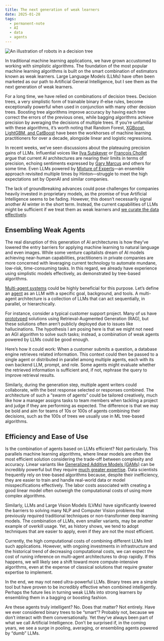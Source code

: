 ```yaml
---
title: The next generation of weak learners
date: 2025-01-28
tags:
  - permanent-note
  - AI
  - data
  - agents
---
```

![An illustration of robots in a decision tree](notes/attachments/robots_weak_learners.webp)

In traditional machine learning applications, we have grown accustomed to working with simplistic algorithms. The foundation of the most popular machine learning algorithms is built on the smart combination of estimators known as weak learners. Large Language Models (LLMs) have often been marketed as our path to Artificial General Intelligence, but I see them as the next generation of weak learners.

For a long time, we have relied on combinations of decision trees. Decision trees, a very simplistic form of trainable binary if-else rules, become exceptionally powerful when used in conjunction with many other decision trees. Boosting tree algorithms improve accuracy by having each tree correct the errors of the previous ones, while bagging algorithms achieve precision by averaging the decisions of multiple trees. If you’re unfamiliar with these algorithms, it’s worth noting that Random Forest, [XGBoost, LightGBM, and CatBoost](https://neptune.ai/blog/when-to-choose-catboost-over-xgboost-or-lightgbm) have been the workhorses of machine learning practitioners for over a decade, alongside linear and logistic regressions.

In recent weeks, we’ve seen discussions about the plateauing precision gains of LLMs. Influential voices like [Ilya Sutskever](https://www.theneurondaily.com/p/friday) or [François Chollet](https://futuresin.substack.com/p/francois-chollet-new-startup-ndea) argue that current AI architectures are nearing their limits in terms of precision, echoing sentiments expressed by [Gary Marcus](https://garymarcus.substack.com/p/agi-versus-broad-shallow-intelligence) and others for some time. Even LLMs powered by [Mixture of Experts](https://www.tensorops.ai/post/what-is-mixture-of-experts-llm)—an ensemble approach revisited multiple times by Hinton—struggle to meet the high expectations set by OpenAI and similar companies.

The lack of groundbreaking advances could pose challenges for companies heavily invested in proprietary models, as the promise of true Artificial Intelligence seems to be fading. However, this doesn’t necessarily signal another AI winter in the short term. Instead, the current capabilities of LLMs might be sufficient if we treat them as weak learners and [we curate the data effectively](notes/The%20Rise%20of%20the%20Dataset%20Engineer.md).

## Ensembling Weak Agents

The real disruption of this generation of AI architectures is how they’ve lowered the entry barriers for applying machine learning to natural language and even images. While some venture capitalists dream of AI models achieving near-human capabilities, practitioners in private companies are more concerned with leveraging current technology to automate mundane, low-risk, time-consuming tasks. In this regard, we already have experience using simplistic models effectively, as demonstrated by tree-based algorithms.

[Multi-agent systems](literature-notes/Courses/Multi%20AI%20agent%20systems%20with%20CrewAI.md) could be highly beneficial for this purpose. Let’s define an [agent](notes/Agents%20explained.md) as an LLM with a specific goal, background, and tools. A multi-agent architecture is a collection of LLMs that can act sequentially, in parallel, or hierarchically.

For instance, consider a typical customer support project. Many of us have [prototyped](notes/Make'em%20talk%20with%20prototypes.md) solutions using Retrieval-Augmented Generation (RAG), but these solutions often aren’t publicly deployed due to issues like hallucinations. The hypothesis I am posing here is that we might not need an AGI algorithm to solve such tasks; instead, a combination of weak agents powered by LLMs could be good enough.

Here’s how it could work: When a customer submits a question, a database engine retrieves related information. This context could then be passed to a single agent or distributed in parallel among multiple agents, each with its own backend LLM, prompt, and role. Some agents might evaluate whether the retrieved information is sufficient and, if not, rephrase the query to improve retrieval results. 

Similarly, during the generation step, multiple agent writers could collaborate, with the best response selected or responses combined. The architecture of such a “swarm of agents” could be tailored creatively, much like how a manager assigns tasks to team members when tackling a project and judge if they are performing as expected. The difference is that we may be bold and aim for teams of 10s or 100s of agents combining their decisions, such as the 100s of trees we usually use in ML tree-based algorithms.

## Efficiency and Ease of Use

Is the combination of agents based on LLMs efficient? Not particularly. This parallels machine learning algorithms, where linear models are often the most efficient solution considering the trade-off between complexity and accuracy. Linear variants like [Generalized Additive Models (GAMs)](https://multithreaded.stitchfix.com/blog/2015/07/30/gam/)  can be incredibly powerful but they require [much greater expertise](notes/Understanding%20low%20level%20data%20science.md). Data scientists frequently rely on tree-based algorithms because, despite their inefficiency, they are easier to train and handle real-world data or model misspecifications effectively. The labor costs associated with creating a good linear model often outweigh the computational costs of using more complex algorithms.

Similarly, LLMs and Large Vision Models (LVMs) have significantly lowered the barriers to solving many NLP and Computer Vision problems that previously required traditional techniques or non-transformer deep learning models. The combination of LLMs, even smaller variants, may be another example of overkill usage. Yet, as history shows, we tend to adopt techniques that are easier to apply, even if they are not the most efficient.

Currently, the high computational costs of combining different LLMs limit such applications. However, with ongoing investments in infrastructure and the historical trend of decreasing computational costs, we can expect the cost of runing inference on multi-agent architectures to drop rapidly. If this happens, we will likely see a shift toward more compute-intensive algorithms, even at the expense of classical solutions that require greater expertise to implement.

In the end, we may not need ultra-powerful LLMs. Binary trees are a simple tool but have proven to be incredibly effective when combined intelligently. Perhaps the future lies in turning weak LLMs into strong learners by ensembling them in a bagging or boosting fashion.

Are these agents truly intelligent? No. Does that matter? Not entirely. Have we ever considered binary trees to be “smart”? Probably not, because we don’t interact with them conversationally. Yet they’ve always been part of what we call Artificial Intelligence. Don’t be surprised if, in the coming years, we see a surge in pooling, averaging, or ensembling agents powered by “dumb” LLMs.












